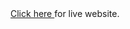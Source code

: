 <div><a href="https://md-ikhtiar-uddin-howlader.github.io/hot-gadgets/">Click here </a> for live website.</div>
